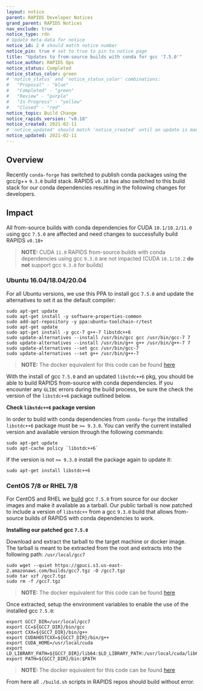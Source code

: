 ```yaml
---
layout: notice
parent: RAPIDS Developer Notices
grand_parent: RAPIDS Notices
nav_exclude: true
notice_type: rdn
# Update meta-data for notice
notice_id: 2 # should match notice number
notice_pin: true # set to true to pin to notice page
title: "Updates to from-source builds with conda for gcc '7.5.0'"
notice_author: RAPIDS Ops
notice_status: Completed
notice_status_color: green
# 'notice_status' and 'notice_status_color' combinations:
#   "Proposal" - "blue"
#   "Completed" - "green"
#   "Review" - "purple"
#   "In Progress" - "yellow"
#   "Closed" - "red"
notice_topic: Build Change
notice_rapids_version: "v0.18"
notice_created: 2021-02-11
# 'notice_updated' should match 'notice_created' until an update is made
notice_updated: 2021-02-11
---
```


## Overview

Recently `conda-forge` has switched to publish conda packages using the gcc/g++
`9.3.0` build stack. RAPIDS `v0.18` has also switched to this build stack for
our conda dependencies resulting in the following changes for developers.

## Impact

All from-source builds with conda dependencies for CUDA `10.1/10.2/11.0` using
gcc `7.5.0` are affected and need changes to successfully build RAPIDS `v0.18+`

>**NOTE:** CUDA `11.0` RAPIDS from-source builds with conda dependencies using
gcc `9.3.0` are not impacted (CUDA `10.1/10.2` **do not** support gcc `9.3.0`
for builds)

### Ubuntu 16.04/18.04/20.04

For all Ubuntu versions, we use this PPA to install gcc `7.5.0` and update the
alternatives to set it as the default compiler:

```
sudo apt-get update
sudo apt-get install -y software-properties-common
sudo add-apt-repository -y ppa:ubuntu-toolchain-r/test
sudo apt-get update
sudo apt-get install -y gcc-7 g++-7 libstdc++6
sudo update-alternatives --install /usr/bin/gcc gcc /usr/bin/gcc-7 7
sudo update-alternatives --install /usr/bin/g++ g++ /usr/bin/g++-7 7
sudo update-alternatives --set gcc /usr/bin/gcc-7
sudo update-alternatives --set g++ /usr/bin/g++-7
```
>**NOTE:** The docker equivalent for this code can be found [here](https://github.com/rapidsai/gpuci-build-environment/blob/branch-0.18/rapidsai/devel.Dockerfile#L58-L68)


With the install of gcc `7.5.0` and an updated `libstdc++6` pkg, you should be
able to build RAPIDS from-source with conda dependencies. If you encounter any
`GLIBC` errors during the build process, be sure the check the version of the
`libstdc++6` package outlined below.

**Check `libstdc++6` package version**

In order to build with conda dependencies from `conda-forge` the installed
`libstdc++6` package must be `>= 9.3.0`. You can verify the current installed
version and available version through the following commands:

```
sudo apt-get update
sudo apt-cache policy `libstdc++6`
```

If the version is not `>= 9.3.0` install the package again to update it:

```
sudo apt-get install libstdc++6
```

### CentOS 7/8 or RHEL 7/8

For CentOS and RHEL we [build](https://github.com/rapidsai/gpuci-build-environment/blob/branch-0.18/builds-gcc7/Dockerfile.centos7)
gcc `7.5.0` from source for our docker images and make it available as a
tarball. Our public tarball is now patched to include a version of `libstdc++`
from a gcc `9.3.0` build that allows from-source builds of RAPIDS with conda
dependencies to work.

**Installing our patched gcc `7.5.0`**

Download and extract the tarball to the target machine or docker image. The
tarball is meant to be extracted from the root and extracts into the following
path: `/usr/local/gcc7`

```
sudo wget --quiet https://gpuci.s3.us-east-2.amazonaws.com/builds/gcc7.tgz -O /gcc7.tgz
sudo tar xzf /gcc7.tgz
sudo rm -f /gcc7.tgz
```
>**NOTE:** The docker equivalent for this code can be found [here](https://github.com/rapidsai/gpuci-build-environment/blob/branch-0.18/rapidsai/devel-centos7.Dockerfile#L118-L120)

Once extracted, setup the environment variables to enable the use of the
installed gcc `7.5.0`:

```
export GCC7_DIR=/usr/local/gcc7
export CC=${GCC7_DIR}/bin/gcc
export CXX=${GCC7_DIR}/bin/g++
export CUDAHOSTCXX=${GCC7_DIR}/bin/g++
export CUDA_HOME=/usr/local/cuda
export LD_LIBRARY_PATH=${GCC7_DIR}/lib64:$LD_LIBRARY_PATH:/usr/local/cuda/lib64:/usr/local/lib
export PATH=${GCC7_DIR}/bin:$PATH
```
>**NOTE:** The docker equivalent for this code can be found [here](https://github.com/rapidsai/gpuci-build-environment/blob/branch-0.18/rapidsai/devel-centos7.Dockerfile#L18-L24)

From here all `./build.sh` scripts in RAPIDS repos should build without error.
